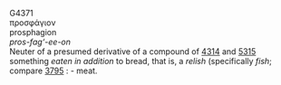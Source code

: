 <body>
  <p>G4371<br>  προσφάγιον  <br> prosphagion  <br><i>pros-fag‘-ee-on </i><br>Neuter of a presumed derivative of a compound of <a href="g4314.htm">4314</a> and <a href="g5315.htm">5315</a>  something <i>eaten</i> <i>in</i> <i>addition</i> to bread, that is, a <i>relish</i> (specifically <i>fish</i>; compare <a href="g3795.htm">3795</a> : - meat.<br></p>
 </body>